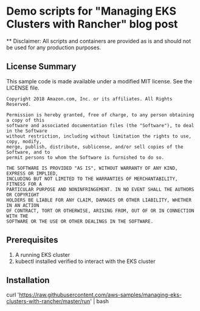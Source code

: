 # Demo scripts for "Managing EKS Clusters with Rancher" blog post
** Disclaimer: All scripts and containers are provided as is and should not be used for any production purposes. 

## License Summary

This sample code is made available under a modified MIT license. See the LICENSE file.

```
Copyright 2018 Amazon.com, Inc. or its affiliates. All Rights Reserved.

Permission is hereby granted, free of charge, to any person obtaining a copy of this
software and associated documentation files (the "Software"), to deal in the Software
without restriction, including without limitation the rights to use, copy, modify,
merge, publish, distribute, sublicense, and/or sell copies of the Software, and to
permit persons to whom the Software is furnished to do so.

THE SOFTWARE IS PROVIDED "AS IS", WITHOUT WARRANTY OF ANY KIND, EXPRESS OR IMPLIED,
INCLUDING BUT NOT LIMITED TO THE WARRANTIES OF MERCHANTABILITY, FITNESS FOR A
PARTICULAR PURPOSE AND NONINFRINGEMENT. IN NO EVENT SHALL THE AUTHORS OR COPYRIGHT
HOLDERS BE LIABLE FOR ANY CLAIM, DAMAGES OR OTHER LIABILITY, WHETHER IN AN ACTION
OF CONTRACT, TORT OR OTHERWISE, ARISING FROM, OUT OF OR IN CONNECTION WITH THE
SOFTWARE OR THE USE OR OTHER DEALINGS IN THE SOFTWARE.
```

## Prerequisites
1. A running EKS cluster
2. kubectl installed verified to interact with the EKS cluster

## Installation

curl 'https://raw.githubusercontent.com/aws-samples/managing-eks-clusters-with-rancher/master/run' | bash
